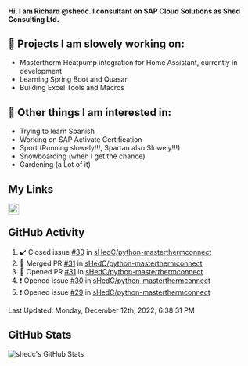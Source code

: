 #### Hi, I am Richard @shedc. I consultant on SAP Cloud Solutions as Shed Consulting Ltd.

## 👋 Projects I am slowely working on:
- Mastertherm Heatpump integration for Home Assistant, currently in development
- Learning Spring Boot and Quasar
- Building Excel Tools and Macros

## 👀 Other things I am interested in:
- Trying to learn Spanish
- Working on SAP Activate Certification
- Sport (Running slowely!!!, Spartan also Slowely!!!)
- Snowboarding (when I get the chance)
- Gardening (a Lot of it)

## My Links
[<img align="left" alt="shedc | LinkedIn" width="22px" src="https://cdn.jsdelivr.net/npm/simple-icons@v3/icons/linkedin.svg" />][linkedin]

<br/>

## GitHub Activity
<!--RECENT_ACTIVITY:start-->
1. ✔️ Closed issue [#30](https://github.com/sHedC/python-masterthermconnect/issues/30) in [sHedC/python-masterthermconnect](https://github.com/sHedC/python-masterthermconnect)
2. 🎉 Merged PR [#31](https://github.com/sHedC/python-masterthermconnect/pull/31) in [sHedC/python-masterthermconnect](https://github.com/sHedC/python-masterthermconnect)
3. 💪 Opened PR [#31](https://github.com/sHedC/python-masterthermconnect/pull/31) in [sHedC/python-masterthermconnect](https://github.com/sHedC/python-masterthermconnect)
4. ❗️ Opened issue [#30](https://github.com/sHedC/python-masterthermconnect/issues/30) in [sHedC/python-masterthermconnect](https://github.com/sHedC/python-masterthermconnect)
5. ❗️ Opened issue [#29](https://github.com/sHedC/python-masterthermconnect/issues/29) in [sHedC/python-masterthermconnect](https://github.com/sHedC/python-masterthermconnect)
<!--RECENT_ACTIVITY:end-->
<!--RECENT_ACTIVITY:last_update-->
Last Updated: Monday, December 12th, 2022, 6:38:31 PM
<!--RECENT_ACTIVITY:last_update_end-->

## GitHub Stats
<img align="left" alt="shedc's GitHub Stats" src="https://github-readme-stats.vercel.app/api?username=shedc&show_icons=true&hide_title=true" />

[linkedin]: https://www.linkedin.com/in/richard-holmes-3314251/
